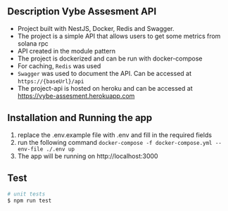 ## Description Vybe Assesment API
- Project built with NestJS, Docker, Redis and Swagger.
- The project is a simple API that allows users to get some metrics from solana rpc
- API created in the module pattern
- The project is dockerized and can be run with docker-compose
- For caching, `Redis` was used
- `Swagger` was used to document the API. Can be accessed at `https://{baseUrl}/api`
- The project-api is hosted on heroku and can be accessed at https://vybe-assesment.herokuapp.com


## Installation and Running the app 

1. replace the .env.example file with .env and fill in the required fields
2. run the following command
`docker-compose -f docker-compose.yml --env-file ./.env up`
3. The app will be running on http://localhost:3000


## Test

```bash
# unit tests
$ npm run test
```
